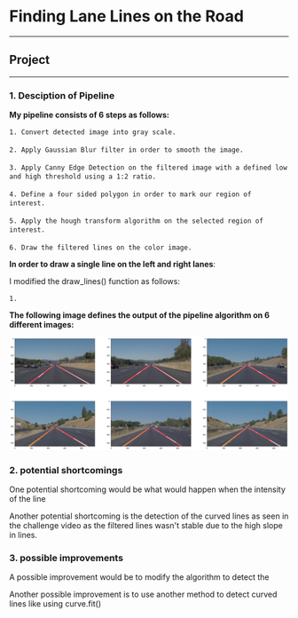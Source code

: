 # **Finding Lane Lines on the Road** 
---


## Project
---

### 1. Desciption of Pipeline

**My pipeline consists of 6 steps as follows:**

    1. Convert detected image into gray scale.

    2. Apply Gaussian Blur filter in order to smooth the image.

    3. Apply Canny Edge Detection on the filtered image with a defined low and high threshold using a 1:2 ratio.

    4. Define a four sided polygon in order to mark our region of interest.
    
    5. Apply the hough transform algorithm on the selected region of interest.
    
    6. Draw the filtered lines on the color image.

**In order to draw a single line on the left and right lanes**:

I modified the draw_lines() function as follows:

    1. 



**The following image defines the output of the pipeline algorithm on 6 different images:**

![alt text](https://github.com/KarimDahawy/Finding-Lane-Lines-on-the-Road/blob/master/test_images/Output.png)

### 2. potential shortcomings

One potential shortcoming would be what would happen when the intensity of the line

Another potential shortcoming is the detection of the curved lines as seen in the challenge video as the filtered lines wasn't stable due to the high slope in lines.



### 3. possible improvements

A possible improvement would be to modify the algorithm to detect the 

Another possible improvement is to use another method to detect curved lines like using curve.fit() 